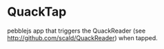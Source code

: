 QuackTap
========

pebblejs app that triggers the QuackReader (see http://github.com/scald/QuackReader) when tapped. 
